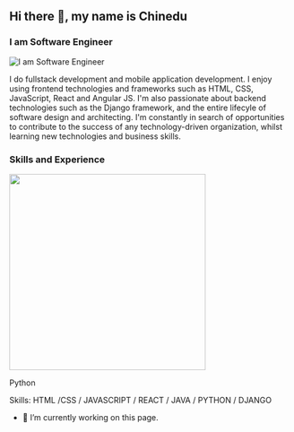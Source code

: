 ## Hi there 👋, my name is Chinedu
### I am Software Engineer
![I am Software Engineer](https://firebasestorage.googleapis.com/v0/b/poster-f8926.appspot.com/o/githubbanner.png?alt=media&token=61ab93a9-57cf-4efc-9ce6-f3fb4b4b3e66)

I do fullstack development and mobile application development. I enjoy using frontend technologies and frameworks such as HTML, CSS, JavaScript, React and Angular JS. I'm also passionate about backend technologies such as the Django framework, and the entire lifecyle of software design and architecting. I'm constantly in search of opportunities to contribute to the success of any technology-driven organization, whilst learning new technologies and business skills.

### Skills and Experience
<div align="left">
  <img height="350" src="https://firebasestorage.googleapis.com/v0/b/poster-f8926.appspot.com/o/SpringSkills.png?alt=media&token=9345b531-b31e-41c4-8a77-511457b7a20a"/>
  <p>Python</p>
</div>






Skills: HTML /CSS / JAVASCRIPT / REACT / JAVA / PYTHON / DJANGO

- 🔭 I’m currently working on this page. 





